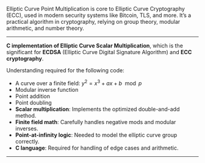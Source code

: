 Elliptic Curve Point Multiplication is core to Elliptic Curve Cryptography (ECC), used in modern security systems like Bitcoin, TLS, and more. It’s a practical algorithm in cryptography, relying on group theory, modular arithmetic, and number theory.

---
**C implementation of Elliptic Curve Scalar Multiplication**, which is the significant for **ECDSA** (Elliptic Curve Digital Signature Algorithm) and **ECC cryptography**.

Understanding required for the following code:
* A curve over a finite field: $y^2 = x^3 + ax + b \mod p$
* Modular inverse function
* Point addition
* Point doubling
* **Scalar multiplication**: Implements the optimized double-and-add method.
* **Finite field math**: Carefully handles negative mods and modular inverses.
* **Point-at-infinity logic**: Needed to model the elliptic curve group correctly.
* **C language**: Required for handling of edge cases and arithmetic.
---

